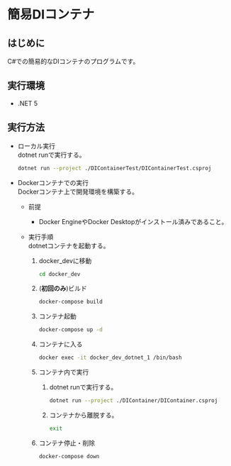 # 簡易DIコンテナ

## はじめに
C#での簡易的なDIコンテナのプログラムです。

## 実行環境
* .NET 5  

## 実行方法
* ローカル実行  
    dotnet runで実行する。  
    ```sh
    dotnet run --project ./DIContainerTest/DIContainerTest.csproj
    ```  

* Dockerコンテナでの実行  
    Dockerコンテナ上で開発環境を構築する。  
   * 前提  
     * Docker EngineやDocker Desktopがインストール済みであること。

   * 実行手順  
     dotnetコンテナを起動する。
      1. docker_devに移動  
          ```sh
          cd docker_dev
          ```

      1. (**初回のみ**)ビルド  
          ```sh
          docker-compose build
          ```

      1. コンテナ起動  
          ```sh
          docker-compose up -d
          ```

      1. コンテナに入る  
          ```sh
          docker exec -it docker_dev_dotnet_1 /bin/bash
          ```

      1. コンテナ内で実行 
          1. dotnet runで実行する。
              ```sh
              dotnet run --project ./DIContainer/DIContainer.csproj
              ```

          1. コンテナから離脱する。
              ```sh
              exit
              ```

      1. コンテナ停止・削除  
          ```sh
          docker-compose down
          ```
